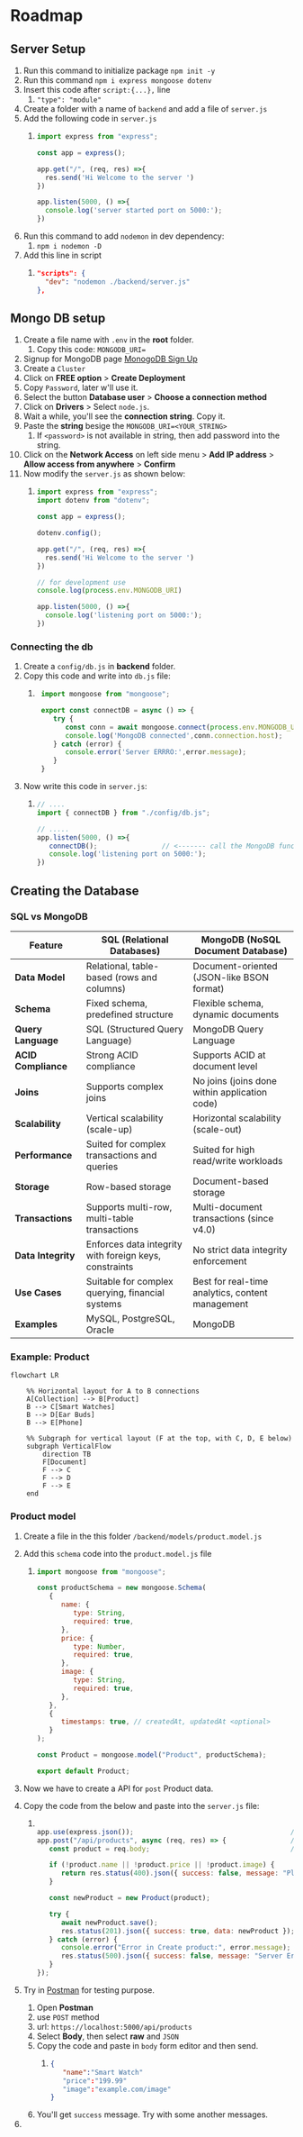 # Roadmap

## Server Setup

1. Run this command to initialize package `npm init -y`
2. Run this command `npm i express mongoose dotenv` 
3. Insert this code after `script:{...},` line
   1. `"type": "module"`
4. Create a folder with a name of `backend` and add a file of `server.js` 
5. Add the following code in `server.js`
   1. ```js
      import express from "express";

      const app = express();

      app.get("/", (req, res) =>{
        res.send('Hi Welcome to the server ')
      })

      app.listen(5000, () =>{
        console.log('server started port on 5000:');
      })
      ```
6. Run this command to add `nodemon` in dev dependency:
   1. `npm i nodemon -D`
7. Add this line in script
   1. ```json
      "scripts": {
        "dev": "nodemon ./backend/server.js"
      },
      ```
  
## Mongo DB setup

1. Create a file name with `.env` in the **root** folder.
   1. Copy this code: `MONGODB_URI=`
2. Signup for MongoDB page [MonogoDB Sign Up](https://www.mongodb.com/community/forums/signup)
3. Create a `Cluster`
4. Click on **FREE option** > **Create Deployment**
5. Copy `Password`, later w'll use it.
6. Select the button **Database user** > **Choose a connection method**
7. Click on **Drivers** > Select `node.js`.
8. Wait a while, you'll see the **connection string**. Copy it.
9. Paste the **string** besige the `MONGODB_URI=<YOUR_STRING>`
   1.  If `<password>` is not available in string, then add password into the string. 
10. Click on the **Network Access** on left side menu > **Add IP address** > **Allow access from anywhere** > **Confirm**
11. Now modify the `server.js` as shown below:
    1.  ```js
        import express from "express";
        import dotenv from "dotenv";

        const app = express();

        dotenv.config();

        app.get("/", (req, res) =>{
          res.send('Hi Welcome to the server ')
        })

        // for development use
        console.log(process.env.MONGODB_URI)

        app.listen(5000, () =>{
          console.log('listening port on 5000:');
        })
        ```

### Connecting the db

1. Create a `config/db.js` in **backend** folder.
2. Copy this code and write into `db.js` file:
    1.  ```js
         import mongoose from "mongoose";

         export const connectDB = async () => {
            try {
               const conn = await mongoose.connect(process.env.MONGODB_URI);
               console.log('MongoDB connected',conn.connection.host);
            } catch (error) {
               console.error('Server ERRRO:',error.message);
            }
         }
         ```
3. Now write this code in `server.js`:
   1. ```js
      // ....
      import { connectDB } from "./config/db.js";

      // .....
      app.listen(5000, () =>{
         connectDB();                // <------- call the MongoDB function
         console.log('listening port on 5000:');
      })
      ```

## Creating the Database

### SQL vs MongoDB

| Feature                  | SQL (Relational Databases)                            | MongoDB (NoSQL Document Database)             |
|--------------------------|------------------------------------------------------|-----------------------------------------------|
| **Data Model**           | Relational, table-based (rows and columns)           | Document-oriented (JSON-like BSON format)     |
| **Schema**               | Fixed schema, predefined structure                   | Flexible schema, dynamic documents            |
| **Query Language**       | SQL (Structured Query Language)                      | MongoDB Query Language                        |
| **ACID Compliance**      | Strong ACID compliance                               | Supports ACID at document level               |
| **Joins**                | Supports complex joins                               | No joins (joins done within application code) |
| **Scalability**          | Vertical scalability (scale-up)                      | Horizontal scalability (scale-out)            |
| **Performance**          | Suited for complex transactions and queries          | Suited for high read/write workloads          |
| **Storage**              | Row-based storage                                    | Document-based storage                        |
| **Transactions**         | Supports multi-row, multi-table transactions         | Multi-document transactions (since v4.0)      |
| **Data Integrity**       | Enforces data integrity with foreign keys, constraints | No strict data integrity enforcement          |
| **Use Cases**            | Suitable for complex querying, financial systems     | Best for real-time analytics, content management |
| **Examples**             | MySQL, PostgreSQL, Oracle                            | MongoDB                                       |

### Example: Product

```mermaid
flowchart LR

    %% Horizontal layout for A to B connections
    A[Collection] --> B[Product]
    B --> C[Smart Watches]
    B --> D[Ear Buds]
    B --> E[Phone]

    %% Subgraph for vertical layout (F at the top, with C, D, E below)
    subgraph VerticalFlow
        direction TB
        F[Document]
        F --> C
        F --> D
        F --> E
    end
```

### Product model

1. Create a file in the this folder `/backend/models/product.model.js`
2. Add this `schema` code into the `product.model.js` file
   1. ```js
      import mongoose from "mongoose";

      const productSchema = new mongoose.Schema(
         {
            name: {
               type: String,
               required: true,
            },
            price: {
               type: Number,
               required: true,
            },
            image: {
               type: String,
               required: true,
            },
         },
         {
            timestamps: true, // createdAt, updatedAt <optional>
         }
      );

      const Product = mongoose.model("Product", productSchema);

      export default Product;
      ```
3. Now we have to create a API for `post` Product data.
4. Copy the code from the below and paste into the `server.js` file:
   1. ```js

      app.use(express.json());                                       // It's a middle ware that parses the request.body into json
      app.post("/api/products", async (req, res) => {                // best practice to use api/..
         const product = req.body;                                   // user will send this data

         if (!product.name || !product.price || !product.image) {
            return res.status(400).json({ success: false, message: "Please provide all fields" });
         }

         const newProduct = new Product(product);                     // ./models/product.model.js

         try {
            await newProduct.save();
            res.status(201).json({ success: true, data: newProduct });
         } catch (error) {
            console.error("Error in Create product:", error.message);
            res.status(500).json({ success: false, message: "Server Error" });
         }
      });
      ```
5. Try in [Postman](https://www.postman.com/downloads/) for testing purpose.
   1. Open **Postman**
   2. use `POST` method
   3. url: `https://localhost:5000/api/products`
   4. Select **Body**, then select **raw** and `JSON`
   5. Copy the code and paste in `body` form editor and then send.
      1. ```json
         {
            "name":"Smart Watch"
            "price":"199.99"
            "image":"example.com/image"
         }
         ```
   6. You'll get `success` message. Try with some another messages.

6. 
